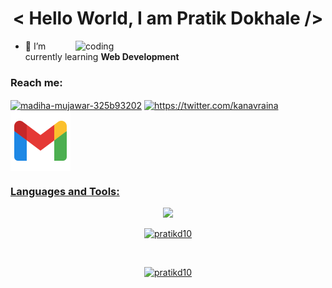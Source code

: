 <h1 align="center">< Hello World, I am Pratik Dokhale /></h1>

<img align="right" alt="coding" width="400" src="https://renowebdesigner.com/wp-content/uploads/2023/01/juicy-multitasking.gif"/>

- 🌱 I’m currently learning **Web Development**


<h3 align="left">Reach me:</h3>
<p align="left">
<a href="https://www.linkedin.com/in/pratik-dokhale-56a06122a/" target="blank"><img align="center" src="https://raw.githubusercontent.com/rahuldkjain/github-profile-readme-generator/master/src/images/icons/Social/linked-in-alt.svg" alt="madiha-mujawar-325b93202" height="30" width="40" /></a>
<a href="https://x.com/dokhale_pratik" target="blank"><img align="center" src="https://raw.githubusercontent.com/rahuldkjain/github-profile-readme-generator/master/src/images/icons/Social/twitter.svg" alt="https://twitter.com/kanavraina" height="30" width="40" /></a>
<a href="https://mail.google.com/mail/u/0/" target="blank"><img align="center" src="icons8-gmail.svg")
  </p>
</br>
<h3 align="left">Languages and Tools:</h3>
<p align="center">
<img src="https://skillicons.dev/icons?i=java,php,html,css,bootstrap,dotnet,javascript,jquery,nextjs,mysql,visualstudio,vscode,git,github")
</p>
</br>

<p align="center"><img  src="https://github-readme-stats.vercel.app/api/top-langs?username=pratik-d10&theme=dark&show_icons=true&locale=en&layout=compact" alt="pratikd10" /></p>

<br/>
<p align="center"> <img src="https://komarev.com/ghpvc/?username=pratik-d10&label=Profile%20views&color=0e75b6&style=flat" alt="pratikd10" /> </p>
